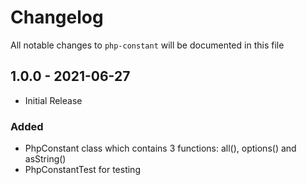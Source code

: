# Changelog

All notable changes to `php-constant` will be documented in this file

## 1.0.0 - 2021-06-27
- Initial Release

### Added
- PhpConstant class which contains 3 functions: all(), options() and asString()
- PhpConstantTest for testing